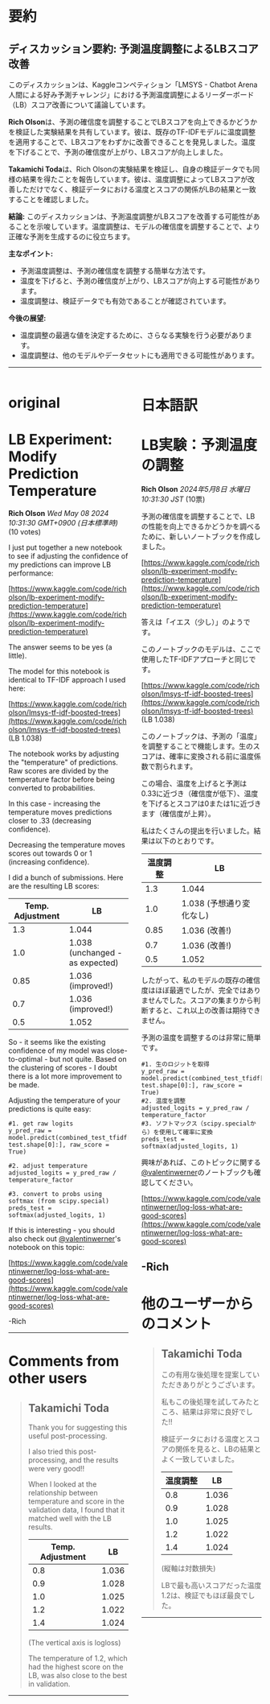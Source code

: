 # 要約 
## ディスカッション要約: 予測温度調整によるLBスコア改善

このディスカッションは、Kaggleコンペティション「LMSYS - Chatbot Arena 人間による好み予測チャレンジ」における予測温度調整によるリーダーボード（LB）スコア改善について議論しています。

**Rich Olson**は、予測の確信度を調整することでLBスコアを向上できるかどうかを検証した実験結果を共有しています。彼は、既存のTF-IDFモデルに温度調整を適用することで、LBスコアをわずかに改善できることを発見しました。温度を下げることで、予測の確信度が上がり、LBスコアが向上しました。

**Takamichi Toda**は、Rich Olsonの実験結果を検証し、自身の検証データでも同様の結果を得たことを報告しています。彼は、温度調整によってLBスコアが改善しただけでなく、検証データにおける温度とスコアの関係がLBの結果と一致することを確認しました。

**結論:** このディスカッションは、予測温度調整がLBスコアを改善する可能性があることを示唆しています。温度調整は、モデルの確信度を調整することで、より正確な予測を生成するのに役立ちます。

**主なポイント:**

* 予測温度調整は、予測の確信度を調整する簡単な方法です。
* 温度を下げると、予測の確信度が上がり、LBスコアが向上する可能性があります。
* 温度調整は、検証データでも有効であることが確認されています。

**今後の展望:**

* 温度調整の最適な値を決定するために、さらなる実験を行う必要があります。
* 温度調整は、他のモデルやデータセットにも適用できる可能性があります。


---


<style>
.column-left{
  float: left;
  width: 47.5%;
  text-align: left;
}
.column-right{
  float: right;
  width: 47.5%;
  text-align: left;
}
.column-one{
  float: left;
  width: 100%;
  text-align: left;
}
</style>


<div class="column-left">

# original

# LB Experiment: Modify Prediction Temperature

**Rich Olson** *Wed May 08 2024 10:31:30 GMT+0900 (日本標準時)* (10 votes)

I just put together a new notebook to see if adjusting the confidence of my predictions can improve LB performance:

[https://www.kaggle.com/code/richolson/lb-experiment-modify-prediction-temperature](https://www.kaggle.com/code/richolson/lb-experiment-modify-prediction-temperature)

The answer seems to be yes (a little).

The model for this notebook is identical to TF-IDF approach I used here:

[https://www.kaggle.com/code/richolson/lmsys-tf-idf-boosted-trees](https://www.kaggle.com/code/richolson/lmsys-tf-idf-boosted-trees) (LB 1.038)

The notebook works by adjusting the "temperature" of predictions.  Raw scores are divided by the temperature factor before being converted to probabilities.

In this case - increasing the temperature moves predictions closer to .33 (decreasing confidence).

Decreasing the temperature moves scores out towards 0 or 1 (increasing confidence).

I did a bunch of submissions.  Here are the resulting LB scores:

| Temp. Adjustment | LB |
| --- | --- |
| 1.3 | 1.044 |
| 1.0 | 1.038 (unchanged - as expected) |
| 0.85 | 1.036 (improved!) |
| 0.7 | 1.036 (improved!) |
| 0.5 | 1.052 |

So - it seems like the existing confidence of my model was close-to-optimal - but not quite.  Based on the clustering of scores - I doubt there is a lot more improvement to be made.

Adjusting the temperature of your predictions is quite easy:

```
#1. get raw logits
y_pred_raw = model.predict(combined_test_tfidf[-test.shape[0]:], raw_score = True)

#2. adjust temperature
adjusted_logits = y_pred_raw / temperature_factor

#3. convert to probs using softmax (from scipy.special)
preds_test = softmax(adjusted_logits, 1)

```

If this is interesting - you should also check out [@valentinwerner](https://www.kaggle.com/valentinwerner)'s notebook on this topic:

[https://www.kaggle.com/code/valentinwerner/log-loss-what-are-good-scores](https://www.kaggle.com/code/valentinwerner/log-loss-what-are-good-scores)

-Rich



---

 # Comments from other users

> ## Takamichi Toda
> 
> Thank you for suggesting this useful post-processing.
> 
> I also tried this post-processing, and the results were very good!!
> 
> When I looked at the relationship between temperature and score in the validation data, I found that it matched well with the LB results.
> 
> | Temp. Adjustment | LB |
> | --- | --- |
> | 0.8 | 1.036 |
> | 0.9 | 1.028 |
> | 1.0 | 1.025 |
> | 1.2 | 1.022 |
> | 1.4 | 1.024 |
> 
> (The vertical axis is logloss)
> 
> The temperature of 1.2, which had the highest score on the LB, was also close to the best in validation.
> 
> 
> 


---



</div>
<div class="column-right">

# 日本語訳

# LB実験：予測温度の調整

**Rich Olson** *2024年5月8日 水曜日 10:31:30 JST* (10票)

予測の確信度を調整することで、LBの性能を向上できるかどうかを調べるために、新しいノートブックを作成しました。

[https://www.kaggle.com/code/richolson/lb-experiment-modify-prediction-temperature](https://www.kaggle.com/code/richolson/lb-experiment-modify-prediction-temperature)

答えは「イエス（少し）」のようです。

このノートブックのモデルは、ここで使用したTF-IDFアプローチと同じです。

[https://www.kaggle.com/code/richolson/lmsys-tf-idf-boosted-trees](https://www.kaggle.com/code/richolson/lmsys-tf-idf-boosted-trees) (LB 1.038)

このノートブックは、予測の「温度」を調整することで機能します。生のスコアは、確率に変換される前に温度係数で割られます。

この場合、温度を上げると予測は0.33に近づき（確信度が低下）、温度を下げるとスコアは0または1に近づきます（確信度が上昇）。

私はたくさんの提出を行いました。結果は以下のとおりです。

| 温度調整 | LB |
| --- | --- |
| 1.3 | 1.044 |
| 1.0 | 1.038 (予想通り変化なし) |
| 0.85 | 1.036 (改善!) |
| 0.7 | 1.036 (改善!) |
| 0.5 | 1.052 |

したがって、私のモデルの既存の確信度はほぼ最適でしたが、完全ではありませんでした。スコアの集まりから判断すると、これ以上の改善は期待できません。

予測の温度を調整するのは非常に簡単です。

```
#1. 生のロジットを取得
y_pred_raw = model.predict(combined_test_tfidf[-test.shape[0]:], raw_score = True)
#2. 温度を調整
adjusted_logits = y_pred_raw / temperature_factor
#3. ソフトマックス（scipy.specialから）を使用して確率に変換
preds_test = softmax(adjusted_logits, 1)
```

興味があれば、このトピックに関する[@valentinwerner](https://www.kaggle.com/valentinwerner)のノートブックも確認してください。

[https://www.kaggle.com/code/valentinwerner/log-loss-what-are-good-scores](https://www.kaggle.com/code/valentinwerner/log-loss-what-are-good-scores)

-Rich
---
 # 他のユーザーからのコメント
> ## Takamichi Toda
> 
> この有用な後処理を提案していただきありがとうございます。
> 
>私もこの後処理を試してみたところ、結果は非常に良好でした!!
> 
> 検証データにおける温度とスコアの関係を見ると、LBの結果とよく一致していました。
> 
> | 温度調整 | LB |
> | --- | --- |
> | 0.8 | 1.036 |
> | 0.9 | 1.028 |
> | 1.0 | 1.025 |
> | 1.2 | 1.022 |
> | 1.4 | 1.024 |
> 
> (縦軸は対数損失)
> 
> LBで最も高いスコアだった温度1.2は、検証でもほぼ最良でした。
> 
> 
> 
---



</div>